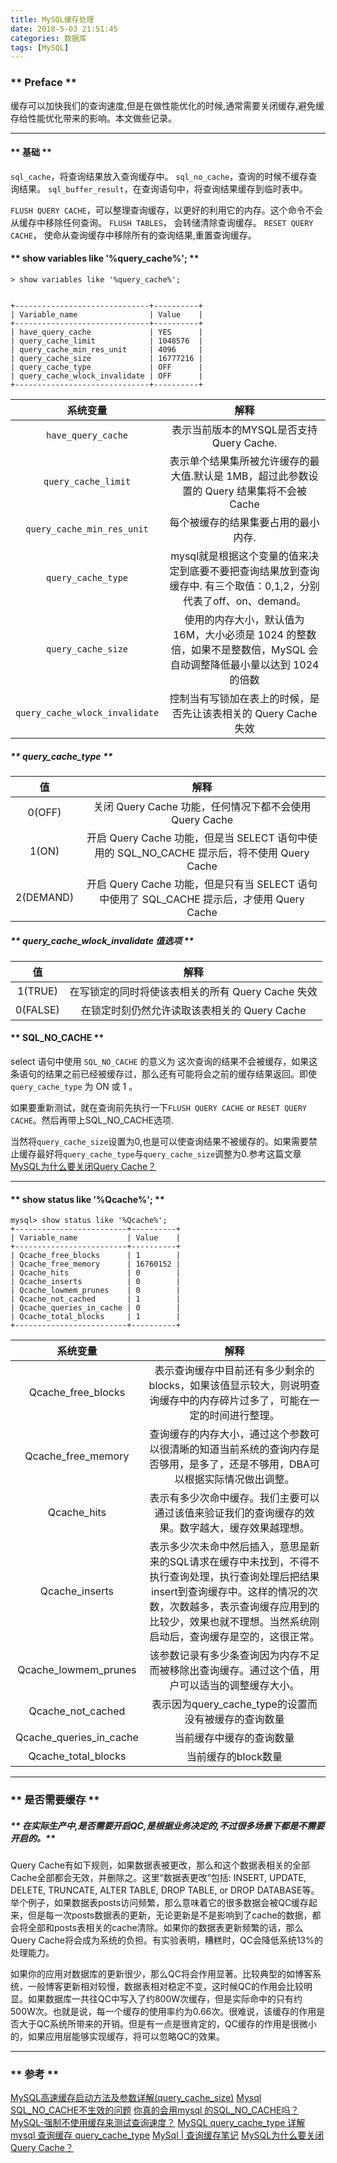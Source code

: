 ```yaml
---
title: MySQL缓存处理
date: 2018-5-03 21:51:45
categories: 数据库
tags: [MySQL]
---
```


### ** Preface **

缓存可以加快我们的查询速度,但是在做性能优化的时候,通常需要关闭缓存,避免缓存给性能优化带来的影响。本文做些记录。

************************
#### ** 基础 **

`sql_cache`，将查询结果放入查询缓存中。
`sql_no_cache`，查询的时候不缓存查询结果。
`sql_buffer_result`，在查询语句中，将查询结果缓存到临时表中。


`FLUSH QUERY CACHE`，可以整理查询缓存，以更好的利用它的内存。这个命令不会从缓存中移除任何查询。
`FLUSH TABLES`， 会转储清除查询缓存。
`RESET QUERY CACHE`， 使命从查询缓存中移除所有的查询结果,重置查询缓存。


#### ** show variables like '%query_cache%'; **

```
> show variables like '%query_cache%';


+------------------------------+----------+
| Variable_name                | Value    |
+------------------------------+----------+
| have_query_cache             | YES      |
| query_cache_limit            | 1048576  |
| query_cache_min_res_unit     | 4096     |
| query_cache_size             | 16777216 |
| query_cache_type             | OFF      |
| query_cache_wlock_invalidate | OFF      |
+------------------------------+----------+
```

|系统变量|解释|
|:---:|:----:|
|`have_query_cache`|表示当前版本的MYSQL是否支持Query Cache.|
|`query_cache_limit`|表示单个结果集所被允许缓存的最大值.默认是 1MB，超过此参数设置的 Query 结果集将不会被 Cache|
|`query_cache_min_res_unit`|每个被缓存的结果集要占用的最小内存.|
|`query_cache_type`|mysql就是根据这个变量的值来决定到底要不要把查询结果放到查询缓存中. 有三个取值：0,1,2，分别代表了off、on、demand。|
|`query_cache_size`|使用的内存大小，默认值为 16M，大小必须是 1024 的整数倍，如果不是整数倍，MySQL 会自动调整降低最小量以达到 1024 的倍数|
|`query_cache_wlock_invalidate`|控制当有写锁加在表上的时候，是否先让该表相关的 Query Cache 失效|

##### ** query_cache_type **
|值|解释|
|:---:|:----:|
|0(OFF)|关闭 Query Cache 功能，任何情况下都不会使用 Query Cache|	
|1(ON)|开启 Query Cache 功能，但是当 SELECT 语句中使用的 SQL_NO_CACHE 提示后，将不使用 Query Cache|	
|2(DEMAND)|开启 Query Cache 功能，但是只有当 SELECT 语句中使用了 SQL_CACHE 提示后，才使用 Query Cache|	


##### ** query_cache_wlock_invalidate 值选项 **
|值|解释|
|:---:|:----:|
|1(TRUE)|在写锁定的同时将使该表相关的所有 Query Cache 失效|	
|0(FALSE)|在锁定时刻仍然允许读取该表相关的 Query Cache|	



#### ** SQL_NO_CACHE **

select 语句中使用 `SQL_NO_CACHE` 的意义为 这次查询的结果不会被缓存，如果这条语句的结果之前已经被缓存过，那么还有可能将会之前的缓存结果返回。即使`query_cache_type` 为 ON 或 1 。

如果要重新测试，就在查询前先执行一下`FLUSH QUERY CACHE` or `RESET QUERY CACHE`。然后再带上SQL_NO_CACHE选项.

当然将`query_cache_size`设置为0,也是可以使查询结果不被缓存的。如果需要禁止缓存最好将`query_cache_type`与`query_cache_size`调整为0.参考这篇文章[MySQL为什么要关闭Query Cache？](http://www.ywnds.com/?p=7386)

************************
#### ** show status like '%Qcache%'; **

```
mysql> show status like '%Qcache%';
+-------------------------+----------+
| Variable_name           | Value    |
+-------------------------+----------+
| Qcache_free_blocks      | 1        |
| Qcache_free_memory      | 16760152 |
| Qcache_hits             | 0        |
| Qcache_inserts          | 0        |
| Qcache_lowmem_prunes    | 0        |
| Qcache_not_cached       | 1        |
| Qcache_queries_in_cache | 0        |
| Qcache_total_blocks     | 1        |
+-------------------------+----------+
```

|系统变量|解释|
|:---:|:----:|
|Qcache_free_blocks|表示查询缓存中目前还有多少剩余的blocks，如果该值显示较大，则说明查询缓存中的内存碎片过多了，可能在一定的时间进行整理。|
|Qcache_free_memory|查询缓存的内存大小，通过这个参数可以很清晰的知道当前系统的查询内存是否够用，是多了，还是不够用，DBA可以根据实际情况做出调整。|
|Qcache_hits|表示有多少次命中缓存。我们主要可以通过该值来验证我们的查询缓存的效果。数字越大，缓存效果越理想。|
|Qcache_inserts|表示多少次未命中然后插入，意思是新来的SQL请求在缓存中未找到，不得不执行查询处理，执行查询处理后把结果insert到查询缓存中。这样的情况的次数，次数越多，表示查询缓存应用到的比较少，效果也就不理想。当然系统刚启动后，查询缓存是空的，这很正常。|
|Qcache_lowmem_prunes|该参数记录有多少条查询因为内存不足而被移除出查询缓存。通过这个值，用户可以适当的调整缓存大小。|
|Qcache_not_cached|表示因为query_cache_type的设置而没有被缓存的查询数量|
|Qcache_queries_in_cache|当前缓存中缓存的查询数量|
|Qcache_total_blocks|当前缓存的block数量|
************************
### ** 是否需要缓存 **

##### ** 在实际生产中,是否需要开启QC,是根据业务决定的,不过很多场景下都是不需要开启的。**

Query Cache有如下规则，如果数据表被更改，那么和这个数据表相关的全部Cache全部都会无效，并删除之。这里“数据表更改”包括: INSERT, UPDATE, DELETE, TRUNCATE, ALTER TABLE, DROP TABLE, or DROP DATABASE等。举个例子，如果数据表posts访问频繁，那么意味着它的很多数据会被QC缓存起来，但是每一次posts数据表的更新，无论更新是不是影响到了cache的数据，都会将全部和posts表相关的cache清除。如果你的数据表更新频繁的话，那么Query Cache将会成为系统的负担。有实验表明，糟糕时，QC会降低系统13%的处理能力。

如果你的应用对数据库的更新很少，那么QC将会作用显著。比较典型的如博客系统，一般博客更新相对较慢，数据表相对稳定不变，这时候QC的作用会比较明显。如果数据库一共往QC中写入了约800W次缓存，但是实际命中的只有约500W次。也就是说，每一个缓存的使用率约为0.66次。很难说，该缓存的作用是否大于QC系统所带来的开销。但是有一点是很肯定的，QC缓存的作用是很微小的，如果应用层能够实现缓存，将可以忽略QC的效果。


************************
### ** 参考 **

[MySQL高速缓存启动方法及参数详解(query_cache_size)](https://blog.csdn.net/jshuanghua/article/details/53858490)
[Mysql SQL_NO_CACHE不生效的问题](http://www.dewen.net.cn/q/5149/Mysql)
[你真的会用mysql 的SQL_NO_CACHE吗？](http://www.liaodiantec.com/a/news/9665)
[MySQL-强制不使用缓存来测试查询速度？](https://cloud.tencent.com/developer/ask/43726)
[MySQL query_cache_type 详解](https://www.cnblogs.com/JiangLe/p/5337383.html)
[mysql 查询缓存 query_cache_type](https://blog.csdn.net/wmsjlihuan/article/details/16337685)
[MySql | 查询缓存笔记](https://segmentfault.com/a/1190000003039232)
[MySQL为什么要关闭Query Cache？](http://www.ywnds.com/?p=7386)

